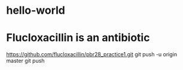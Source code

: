 # hello-world
# Flucloxacillin is an antibiotic
https://github.com/flucloxacillin/pbr28_practice1.git
git push -u origin master
git push
